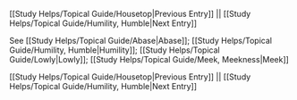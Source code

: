 [[Study Helps/Topical Guide/Housetop|Previous Entry]]  ||  [[Study Helps/Topical Guide/Humility, Humble|Next Entry]]

 See [[Study Helps/Topical Guide/Abase|Abase]]; [[Study Helps/Topical Guide/Humility, Humble|Humility]]; [[Study Helps/Topical Guide/Lowly|Lowly]]; [[Study Helps/Topical Guide/Meek, Meekness|Meek]]

[[Study Helps/Topical Guide/Housetop|Previous Entry]]  ||  [[Study Helps/Topical Guide/Humility, Humble|Next Entry]]